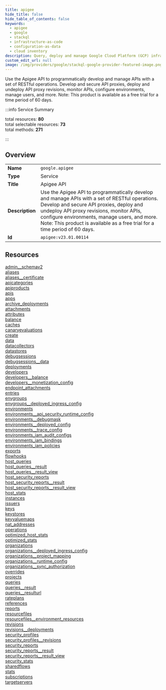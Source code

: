 ```yaml
---
title: apigee
hide_title: false
hide_table_of_contents: false
keywords:
  - apigee
  - google
  - stackql
  - infrastructure-as-code
  - configuration-as-data
  - cloud inventory
description: Query, deploy and manage Google Cloud Platform (GCP) infrastructure and resources using SQL
custom_edit_url: null
image: /img/providers/google/stackql-google-provider-featured-image.png
---
```

Use the Apigee API to programmatically develop and manage APIs with a set of RESTful operations. Develop and secure API proxies, deploy and undeploy API proxy revisions, monitor APIs, configure environments, manage users, and more. Note: This product is available as a free trial for a time period of 60 days.  
    
:::info Service Summary

<div class="row">
<div class="providerDocColumn">
<span>total resources:&nbsp;<b>80</b></span><br />
<span>total selectable resources:&nbsp;<b>73</b></span><br />
<span>total methods:&nbsp;<b>271</b></span><br />
</div>
</div>

:::

## Overview
<table><tbody>
<tr><td><b>Name</b></td><td><code>google.apigee</code></td></tr>
<tr><td><b>Type</b></td><td>Service</td></tr>
<tr><td><b>Title</b></td><td>Apigee API</td></tr>
<tr><td><b>Description</b></td><td>Use the Apigee API to programmatically develop and manage APIs with a set of RESTful operations. Develop and secure API proxies, deploy and undeploy API proxy revisions, monitor APIs, configure environments, manage users, and more. Note: This product is available as a free trial for a time period of 60 days.</td></tr>
<tr><td><b>Id</b></td><td><code>apigee:v23.01.00114</code></td></tr>
</tbody></table>

## Resources
<div class="row">
<div class="providerDocColumn">
<a href="/providers/google/apigee/admin__schemav2/">admin__schemav2</a><br />
<a href="/providers/google/apigee/aliases/">aliases</a><br />
<a href="/providers/google/apigee/aliases__certificate/">aliases__certificate</a><br />
<a href="/providers/google/apigee/apicategories/">apicategories</a><br />
<a href="/providers/google/apigee/apiproducts/">apiproducts</a><br />
<a href="/providers/google/apigee/apis/">apis</a><br />
<a href="/providers/google/apigee/apps/">apps</a><br />
<a href="/providers/google/apigee/archive_deployments/">archive_deployments</a><br />
<a href="/providers/google/apigee/attachments/">attachments</a><br />
<a href="/providers/google/apigee/attributes/">attributes</a><br />
<a href="/providers/google/apigee/balance/">balance</a><br />
<a href="/providers/google/apigee/caches/">caches</a><br />
<a href="/providers/google/apigee/canaryevaluations/">canaryevaluations</a><br />
<a href="/providers/google/apigee/create/">create</a><br />
<a href="/providers/google/apigee/data/">data</a><br />
<a href="/providers/google/apigee/datacollectors/">datacollectors</a><br />
<a href="/providers/google/apigee/datastores/">datastores</a><br />
<a href="/providers/google/apigee/debugsessions/">debugsessions</a><br />
<a href="/providers/google/apigee/debugsessions__data/">debugsessions__data</a><br />
<a href="/providers/google/apigee/deployments/">deployments</a><br />
<a href="/providers/google/apigee/developers/">developers</a><br />
<a href="/providers/google/apigee/developers__balance/">developers__balance</a><br />
<a href="/providers/google/apigee/developers__monetization_config/">developers__monetization_config</a><br />
<a href="/providers/google/apigee/endpoint_attachments/">endpoint_attachments</a><br />
<a href="/providers/google/apigee/entries/">entries</a><br />
<a href="/providers/google/apigee/envgroups/">envgroups</a><br />
<a href="/providers/google/apigee/envgroups__deployed_ingress_config/">envgroups__deployed_ingress_config</a><br />
<a href="/providers/google/apigee/environments/">environments</a><br />
<a href="/providers/google/apigee/environments__api_security_runtime_config/">environments__api_security_runtime_config</a><br />
<a href="/providers/google/apigee/environments__debugmask/">environments__debugmask</a><br />
<a href="/providers/google/apigee/environments__deployed_config/">environments__deployed_config</a><br />
<a href="/providers/google/apigee/environments__trace_config/">environments__trace_config</a><br />
<a href="/providers/google/apigee/environments_iam_audit_configs/">environments_iam_audit_configs</a><br />
<a href="/providers/google/apigee/environments_iam_bindings/">environments_iam_bindings</a><br />
<a href="/providers/google/apigee/environments_iam_policies/">environments_iam_policies</a><br />
<a href="/providers/google/apigee/exports/">exports</a><br />
<a href="/providers/google/apigee/flowhooks/">flowhooks</a><br />
<a href="/providers/google/apigee/host_queries/">host_queries</a><br />
<a href="/providers/google/apigee/host_queries__result/">host_queries__result</a><br />
<a href="/providers/google/apigee/host_queries__result_view/">host_queries__result_view</a><br />
</div>
<div class="providerDocColumn">
<a href="/providers/google/apigee/host_security_reports/">host_security_reports</a><br />
<a href="/providers/google/apigee/host_security_reports__result/">host_security_reports__result</a><br />
<a href="/providers/google/apigee/host_security_reports__result_view/">host_security_reports__result_view</a><br />
<a href="/providers/google/apigee/host_stats/">host_stats</a><br />
<a href="/providers/google/apigee/instances/">instances</a><br />
<a href="/providers/google/apigee/issuers/">issuers</a><br />
<a href="/providers/google/apigee/keys/">keys</a><br />
<a href="/providers/google/apigee/keystores/">keystores</a><br />
<a href="/providers/google/apigee/keyvaluemaps/">keyvaluemaps</a><br />
<a href="/providers/google/apigee/nat_addresses/">nat_addresses</a><br />
<a href="/providers/google/apigee/operations/">operations</a><br />
<a href="/providers/google/apigee/optimized_host_stats/">optimized_host_stats</a><br />
<a href="/providers/google/apigee/optimized_stats/">optimized_stats</a><br />
<a href="/providers/google/apigee/organizations/">organizations</a><br />
<a href="/providers/google/apigee/organizations__deployed_ingress_config/">organizations__deployed_ingress_config</a><br />
<a href="/providers/google/apigee/organizations__project_mapping/">organizations__project_mapping</a><br />
<a href="/providers/google/apigee/organizations__runtime_config/">organizations__runtime_config</a><br />
<a href="/providers/google/apigee/organizations__sync_authorization/">organizations__sync_authorization</a><br />
<a href="/providers/google/apigee/overrides/">overrides</a><br />
<a href="/providers/google/apigee/projects/">projects</a><br />
<a href="/providers/google/apigee/queries/">queries</a><br />
<a href="/providers/google/apigee/queries__result/">queries__result</a><br />
<a href="/providers/google/apigee/queries__resulturl/">queries__resulturl</a><br />
<a href="/providers/google/apigee/rateplans/">rateplans</a><br />
<a href="/providers/google/apigee/references/">references</a><br />
<a href="/providers/google/apigee/reports/">reports</a><br />
<a href="/providers/google/apigee/resourcefiles/">resourcefiles</a><br />
<a href="/providers/google/apigee/resourcefiles__environment_resources/">resourcefiles__environment_resources</a><br />
<a href="/providers/google/apigee/revisions/">revisions</a><br />
<a href="/providers/google/apigee/revisions__deployments/">revisions__deployments</a><br />
<a href="/providers/google/apigee/security_profiles/">security_profiles</a><br />
<a href="/providers/google/apigee/security_profiles__revisions/">security_profiles__revisions</a><br />
<a href="/providers/google/apigee/security_reports/">security_reports</a><br />
<a href="/providers/google/apigee/security_reports__result/">security_reports__result</a><br />
<a href="/providers/google/apigee/security_reports__result_view/">security_reports__result_view</a><br />
<a href="/providers/google/apigee/security_stats/">security_stats</a><br />
<a href="/providers/google/apigee/sharedflows/">sharedflows</a><br />
<a href="/providers/google/apigee/stats/">stats</a><br />
<a href="/providers/google/apigee/subscriptions/">subscriptions</a><br />
<a href="/providers/google/apigee/targetservers/">targetservers</a><br />
</div>
</div>
